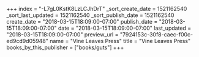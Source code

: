 +++
index = "-L7gL0KstK8LzLCJhDrT"
_sort_create_date = 1521162540
_sort_last_updated = 1521162540
_sort_publish_date = 1521162540
create_date = "2018-03-15T18:09:00-07:00"
publish_date = "2018-03-15T18:09:00-07:00"
date = "2018-03-15T18:09:00-07:00"
last_updated = "2018-03-15T18:09:00-07:00"
preview_url = "7924153c-30f8-caec-f00c-ed9cd9d05948"
name = "Vine Leaves Press"
title = "Vine Leaves Press"
books_by_this_publisher = ["books/guts"]
+++
